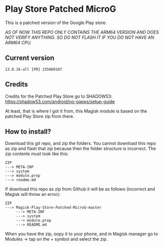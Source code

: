 # Play Store Patched MicroG

This is a patched version of the Google Play store.

_AS OF NOW THIS REPO ONLY CONTAINS THE ARM64 VERSION AND DOES NOT VERIFY ANYTHING. SO DO NOT FLASH IT IF YOU DO NOT HAVE AN ARM64 CPU._

## Current version

`13.8.16-all [PR] 235060107`


## Credits

Credits for the Patched Play Store go to SHADOW53: https://shadow53.com/android/no-gapps/setup-guide

At least, that is where I got it from, this Magisk module is based on the patched Play Store zip from there.


## How to install?

Download this git repo, and zip the folders. You cannot download this repo as zip and flash that zip because then the folder structure is incorrect. The zip contents must look like this:
```
ZIP
---> META-INF
---> system
---> module.prop
---> readme.md
```

If download this repo as zip from Github it will be as follows (incorrect and Magisk will throw an error):
```
ZIP
---> Magisk-Play-Store-Patched-MicroG-master
     ---> META-INF
     ---> system
     ---> module.prop
     ---> README.md
```

When you have the zip, oopy it to your phone, and in Magisk manager go to Modules -> tap on the + symbol and select the zip.